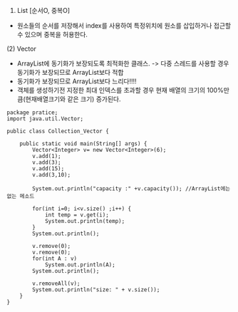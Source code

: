 1) List  [순서O, 중복O]
- 원소들의 순서를 저장해서 index를 사용하여 특정위치에 원소를 삽입하거나 접근할 수 있으며 중복을 허용한다.

(2) Vector
- ArrayList에 동기화가 보장되도록 최적화한 클래스. -> 다중 스레드를 사용할 경우 동기화가 보장되므로 ArrayList보다 적합
- 동기화가 보장되므로 ArrayList보다 느리다!!!!
- 객체를 생성하기전 지정한 최대 인덱스를 초과할 경우 현재 배열의 크기의 100%만큼(현재배열크기와 같은 크기) 증가된다. 

```
package pratice;
import java.util.Vector;

public class Collection_Vector {

    public static void main(String[] args) {
        Vector<Integer> v= new Vector<Integer>(6);
        v.add(1);
        v.add(3);
        v.add(15);
        v.add(3,10);

        System.out.println("capacity :" +v.capacity()); //ArrayList에는 없는 메소드

        for(int i=0; i<v.size() ;i++) {
            int temp = v.get(i);
            System.out.println(temp);
        }
        System.out.println();

        v.remove(0);
        v.remove(0);
        for(int A : v)
            System.out.println(A);
        System.out.println();

        v.removeAll(v);
        System.out.println("size: " + v.size());
    }
}
```

